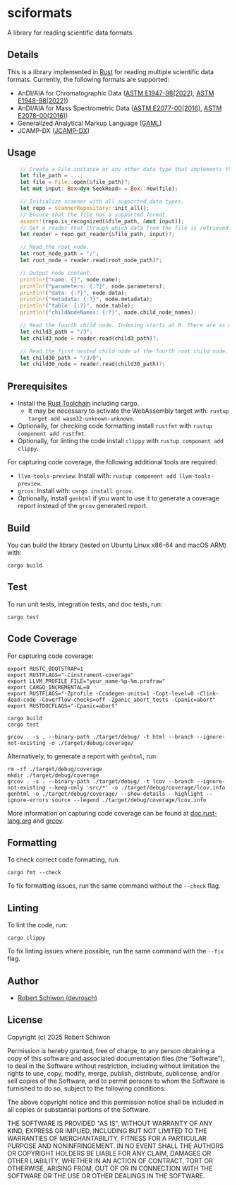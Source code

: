 # sciformats

A library for reading scientific data formats.

## Details

This is a library implemented in [Rust](https://www.rust-lang.org/) for reading multiple scientific data formats. Currently, the following formats are supported:
- AnDI/AIA for Chromatographic Data ([ASTM E1947-98(2022)](https://www.astm.org/e1947-98r22.html), [ASTM E1948-98(2022)](https://www.astm.org/e1948-98r22.html))
- AnDI/AIA for Mass Spectrometric Data ([ASTM E2077-00(2016)](https://www.astm.org/e2077-00r16.html), [ASTM E2078-00(2016)](https://www.astm.org/e2078-00r16.html))
- Generalized Analytical Markup Language ([GAML](https://www.gaml.org/))
- JCAMP-DX ([JCAMP-DX](http://www.jcamp-dx.org/))

## Usage

```rust
    // Create a File instance or any other data type that implements the Read and Seek traits.
    let file_path = ...;
    let file = File::open(&file_path)?;
    let mut input: Box<dyn SeekRead> = Box::new(file);

    // Initialize scanner with all supported data types.
    let repo = ScannerRepository::init_all();
    // Ensure that the file has a supported format.
    assert!(repo.is_recognized(&file_path, &mut input));
    // Get a reader that through which data from the file is retrieved.
    let reader = repo.get_reader(&file_path, input)?;

    // Read the root node.
    let root_node_path = "/";
    let root_node = reader.read(root_node_path)?;

    // Output node content.
    println!("name: {}", node.name);
    println!("parameters: {:?}", node.parameters);
    println!("data: {:?}", node.data);
    println!("metadata: {:?}", node.metadata);
    println!("table: {:?}", node.table);
    println!("childNodeNames: {:?}", node.child_node_names);

    // Read the fourth child node. Indexing starts at 0. There are as many child nodes as elements in the child_node_names list.
    let child3_path = "/3";
    let child3_node = reader.read(child3_path)?;

    // Read the first nested child node of the fourth root child node.
    let child30_path = "/3/0";
    let child30_node = reader.read(child30_path)?;
```

## Prerequisites

- Install the [Rust Toolchain](https://www.rust-lang.org/tools/install) including cargo.
    - It may be necessary to activate the WebAssembly target with: `rustup target add wasm32-unknown-unknown`.
- Optionally, for checking code formatting install `rustfmt` with `rustup component add rustfmt`.
- Optionally, for linting the code install `clippy` with `rustup component add clippy`.

For capturing code coverage, the following additional tools are required:
- `llvm-tools-preview`: Install with: `rustup component add llvm-tools-preview`.
- `grcov`: Install with: `cargo install grcov`.
- Optionally, install `genhtml` if you want to use it to generate a coverage report instead of the `grcov` generated report.

## Build

You can build the library (tested on Ubuntu Linux x86-64 and macOS ARM) with:

```
cargo build
```

## Test

To run unit tests, integration tests, and doc tests, run:

```
cargo test
```

## Code Coverage

For capturing code coverage:

```
export RUSTC_BOOTSTRAP=1
export RUSTFLAGS="-Cinstrument-coverage"
export LLVM_PROFILE_FILE="your_name-%p-%m.profraw"
export CARGO_INCREMENTAL=0
export RUSTFLAGS="-Zprofile -Ccodegen-units=1 -Copt-level=0 -Clink-dead-code -Coverflow-checks=off -Zpanic_abort_tests -Cpanic=abort"
export RUSTDOCFLAGS="-Cpanic=abort"

cargo build
cargo test

grcov . -s . --binary-path ./target/debug/ -t html --branch --ignore-not-existing -o ./target/debug/coverage/
```

Alternatively, to generate a report with `genhtml`, run:

```
rm -rf ./target/debug/coverage
mkdir ./target/debug/coverage
grcov . -s . --binary-path ./target/debug/ -t lcov --branch --ignore-not-existing --keep-only 'src/*' -o ./target/debug/coverage/lcov.info
genhtml -o ./target/debug/coverage/ --show-details --highlight --ignore-errors source --legend ./target/debug/coverage/lcov.info
```

More information on capturing code coverage can be found at [doc.rust-lang.org](https://doc.rust-lang.org/rustc/instrument-coverage.html) and [grcov](https://github.com/mozilla/grcov).

## Formatting

To check correct code formatting, run:
```
cargo fmt --check
```

To fix formatting issues, run the same command without the `--check` flag.

## Linting

To lint the code, run:
```
cargo clippy
```

To fix linting issues where possible, run the same command with the `--fix` flag.

## Author

- [Robert Schiwon (devrosch)](https://github.com/devrosch)

## License

Copyright (c) 2025 Robert Schiwon

Permission is hereby granted, free of charge, to any person obtaining a copy of this software and associated documentation files (the “Software”), to deal in the Software without restriction, including without limitation the rights to use, copy, modify, merge, publish, distribute, sublicense, and/or sell copies of the Software, and to permit persons to whom the Software is furnished to do so, subject to the following conditions:

The above copyright notice and this permission notice shall be included in all copies or substantial portions of the Software.

THE SOFTWARE IS PROVIDED "AS IS", WITHOUT WARRANTY OF ANY KIND, EXPRESS OR IMPLIED, INCLUDING BUT NOT LIMITED TO THE WARRANTIES OF MERCHANTABILITY, FITNESS FOR A PARTICULAR PURPOSE AND NONINFRINGEMENT. IN NO EVENT SHALL THE AUTHORS OR COPYRIGHT HOLDERS BE LIABLE FOR ANY CLAIM, DAMAGES OR OTHER LIABILITY, WHETHER IN AN ACTION OF CONTRACT, TORT OR OTHERWISE, ARISING FROM, OUT OF OR IN CONNECTION WITH THE SOFTWARE OR THE USE OR OTHER DEALINGS IN THE SOFTWARE.
